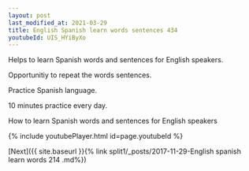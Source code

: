 ```yaml
---
layout: post
last_modified_at: 2021-03-29
title: English Spanish learn words sentences 434 
youtubeId: UIS_HYiByXo
---
```

 
 
Helps to learn Spanish words and sentences for English speakers.

Opportunitiy to repeat the words sentences. 

Practice Spanish language. 
 
10 minutes practice every day. 
 
How to learn Spanish words and sentences for English speakers 
 
{% include youtubePlayer.html id=page.youtubeId %}
 
 
[Next]({{ site.baseurl }}{% link  split1/_posts/2017-11-29-English spanish learn words 214 .md%})
 
